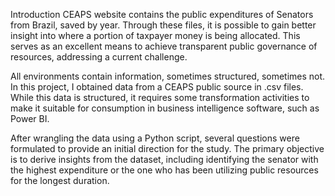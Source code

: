 Introduction
CEAPS website contains the public expenditures of Senators from Brazil, saved by year. Through these files, it is possible to gain better insight into where a portion of taxpayer money is being allocated. This serves as an excellent means to achieve transparent public governance of resources, addressing a current challenge.

All environments contain information, sometimes structured, sometimes not. In this project, I obtained data from a CEAPS public source in .csv files. While this data is structured, it requires some transformation activities to make it suitable for consumption in business intelligence software, such as Power BI.

After wrangling the data using a Python script, several questions were formulated to provide an initial direction for the study. The primary objective is to derive insights from the dataset, including identifying the senator with the highest expenditure or the one who has been utilizing public resources for the longest duration.
